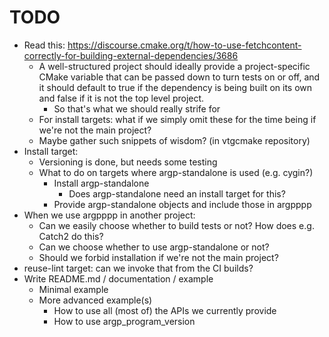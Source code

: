 <!--
SPDX-FileCopyrightText: 2025 Thomas Mathys
SPDX-License-Identifier: MIT
-->

# TODO
* Read this: https://discourse.cmake.org/t/how-to-use-fetchcontent-correctly-for-building-external-dependencies/3686
  * A well-structured project should ideally provide a project-specific CMake variable that can be passed down to turn
    tests on or off, and it should default to true if the dependency is being built on its own and false if it is not the top level project.
    * So that's what we should really strife for
  * For install targets: what if we simply omit these for the time being if we're not the main project?
  * Maybe gather such snippets of wisdom? (in vtgcmake repository)
* Install target:
  * Versioning is done, but needs some testing
  * What to do on targets where argp-standalone is used (e.g. cygin?)
    * Install argp-standalone
      * Does argp-standalone need an install target for this?
    * Provide argp-standalone objects and include those in argpppp
* When we use argpppp in another project:
  * Can we easily choose whether to build tests or not? How does e.g. Catch2 do this?
  * Can we choose whether to use argp-standalone or not?
  * Should we forbid installation if we're not the main project?
* reuse-lint target: can we invoke that from the CI builds?
* Write README.md / documentation / example
  * Minimal example
  * More advanced example(s)
    * How to use all (most of) the APIs we currently provide
    * How to use argp_program_version
